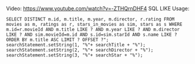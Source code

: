 Video: https://www.youtube.com/watch?v=-ZTHQrnDHF4
SQL LIKE Usage:
    
    SELECT DISTINCT m.id, m.title, m.year, m.director, r.rating FROM movies as m, ratings as r, stars_in_movies as sim, stars as s WHERE m.id=r.movieId AND m.title LIKE ? AND m.year LIKE ? AND m.director LIKE ? AND sim.movieId=m.id AND s.id=sim.starId AND s.name LIKE ? ORDER BY m.title ASC LIMIT ? OFFSET ?";
    searchStatement.setString(1, "%"+ searchTitle + "%");
    searchStatement.setString(2, "%"+ searchDirector + "%");
    searchStatement.setString(3, "%"+ searchStar + "%");



